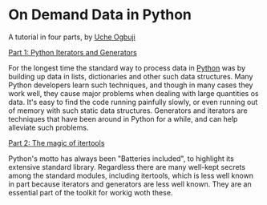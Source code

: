 # On Demand Data in Python

A tutorial in four parts, by [Uche Ogbuji](http://uche.ogbuji.net)

[Part 1: Python Iterators and Generators](https://www.ibm.com/developerworks/library/ba-on-demand-data-python-1/)

For the longest time the standard way to process data in [Python](https://www.python.org/) was by building up data in lists, dictionaries and other such data structures. Many Python developers learn such techniques, and though in many cases they work well, they cause major problems when dealing with large quantities os data. It's easy to find the code running painfully slowly, or even running out of memory with such static data structures. Generators and iterators are techniques that have been around in Python for a while, and can help alleviate such problems.

[Part 2: The magic of itertools](https://www.ibm.com/developerworks/library/ba-on-demand-data-python-1/)

Python's motto has always been "Batteries included", to highlight its extensive standard library. Regardless there are many well-kept secrets among the standard modules, including itertools, which is less well known in part because iterators and generators are less well known. They are an essential part of the toolkit for workig woth these.
